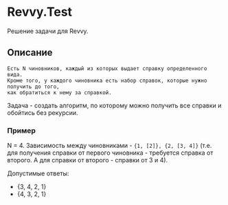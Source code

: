 # Revvy.Test

Решение задачи для Revvy.

## Описание


    Есть N чиновников, каждый из которых выдает справку определенного вида.
    Кроме того, у каждого чиновника есть набор справок, которые нужно получить до того,
    как обратиться к нему за справкой.
  
  Задача - создать алгоритм, по которому можно получить все справки и обойтись без рекурсии.
  
  
 ### Пример
 N = 4.
 Зависимость между чиновниками - `{1, [2]}, {2, [3, 4]}` (т.е. для получения справки от
 первого чиновника - требуется справка от второго. А для справки от второго - справки от 3 и 4).
 
 Допустимые ответы:
 
 * {3, 4, 2, 1}
 * {4, 3, 2, 1}
